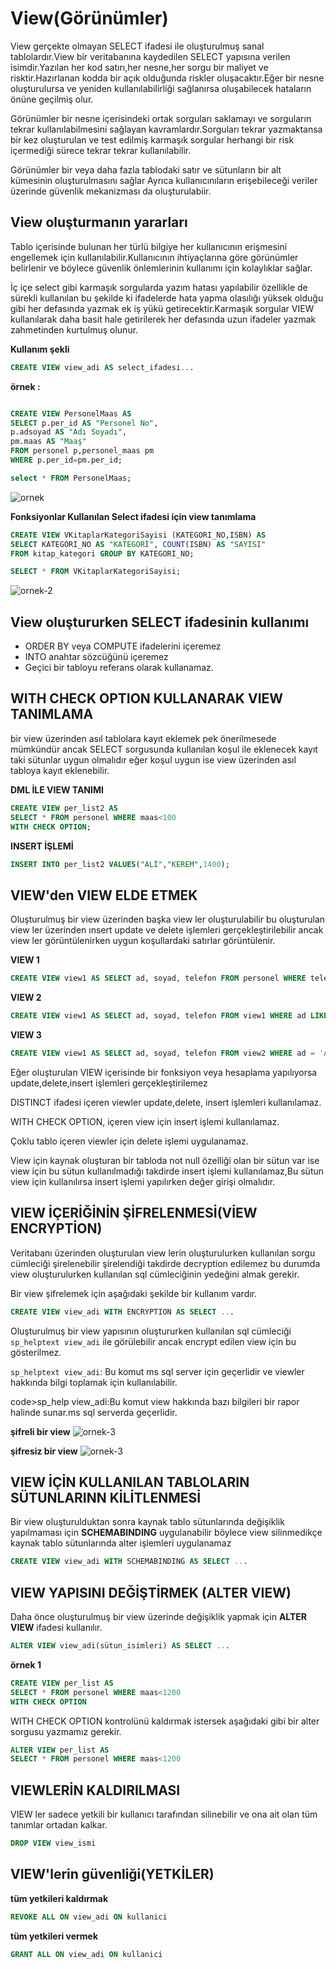 # View(Görünümler)
View gerçekte olmayan SELECT ifadesi ile oluşturulmuş sanal tablolardır.View bir veritabanına kaydedilen SELECT yapısına verilen isimdir.Yazılan her kod satırı,her nesne,her sorgu bir maliyet ve risktir.Hazırlanan kodda bir açık olduğunda riskler oluşacaktır.Eğer bir nesne oluşturulursa ve yeniden kullanılabilirliği sağlanırsa oluşabilecek hataların önüne geçilmiş olur.

Görünümler bir nesne içerisindeki ortak sorguları saklamayı ve sorguların tekrar kullanılabilmesini sağlayan kavramlardır.Sorguları tekrar yazmaktansa bir kez oluşturulan ve test edilmiş karmaşık sorgular herhangi bir risk içermediği sürece tekrar tekrar kullanılabilir.

Görünümler bir veya daha fazla tablodaki satır ve sütunların bir alt kümesinin oluşturulmasını sağlar Ayrıca kullanıcınıların erişebileceği  veriler üzerinde güvenlik mekanizması da oluşturulabiir.

## View oluşturmanın yararları
Tablo içerisinde bulunan her türlü bilgiye her kullanıcının erişmesini engellemek için kullanılabilir.Kullanıcının ihtiyaçlarına göre görünümler belirlenir ve böylece güvenlik önlemlerinin kullanımı için kolaylıklar sağlar.

İç içe select gibi karmaşık sorgularda yazım hatası yapılabilir özellikle de sürekli kullanılan bu şekilde ki ifadelerde hata yapma olasılığı yüksek olduğu gibi her defasında yazmak ek iş yükü getirecektir.Karmaşık sorgular VIEW kullanılarak daha basit hale getirilerek her defasında uzun ifadeler yazmak zahmetinden kurtulmuş olunur.

**Kullanım şekli**
```sql
CREATE VIEW view_adi AS select_ifadesi...
```
**örnek :**
```sql

CREATE VIEW PersonelMaas AS 
SELECT p.per_id AS "Personel No",
p.adsoyad AS "Adı Soyadı", 
pm.maas AS "Maaş" 
FROM personel p,personel_maas pm 
WHERE p.per_id=pm.per_id;

select * FROM PersonelMaas;
```
![ornek](./img/ornek-1.png)

**Fonksiyonlar Kullanılan Select ifadesi için view tanımlama**
```sql
CREATE VIEW VKitaplarKategoriSayisi (KATEGORI_NO,ISBN) AS 
SELECT KATEGORI_NO AS "KATEGORİ", COUNT(ISBN) AS "SAYISI" 
FROM kitap_kategori GROUP BY KATEGORI_NO;

SELECT * FROM VKitaplarKategoriSayisi;
```
![ornek-2](./img/ornek-2.png)
## View oluştururken SELECT ifadesinin kullanımı
- ORDER BY veya COMPUTE ifadelerini içeremez
- INTO anahtar sözcüğünü içeremez
- Geçici bir tabloyu referans olarak kullanamaz.

## WITH CHECK OPTION KULLANARAK VIEW TANIMLAMA
bir view üzerinden asıl tablolara kayıt eklemek pek önerilmesede mümkündür ancak SELECT sorgusunda kullanılan koşul ile eklenecek kayıt taki sütunlar uygun olmalıdır eğer koşul uygun ise view üzerinden asıl tabloya kayıt eklenebilir.

**DML İLE VIEW TANIMI**
```sql
CREATE VIEW per_list2 AS
SELECT * FROM personel WHERE maas<100 
WITH CHECK OPTION;
```
**INSERT İŞLEMİ**
```sql
INSERT INTO per_list2 VALUES("ALİ","KEREM",1400);
```
## VIEW'den VIEW ELDE ETMEK
Oluşturulmuş bir view üzerinden başka view ler oluşturulabilir bu oluşturulan view ler üzerinden ınsert update ve delete işlemleri gerçekleştirilebilir ancak view ler görüntülenirken uygun koşullardaki satırlar görüntülenir.

**VIEW 1**
```sql
CREATE VIEW view1 AS SELECT ad, soyad, telefon FROM personel WHERE telefon LIKE "50%"
```
**VIEW 2**
```sql
CREATE VIEW view1 AS SELECT ad, soyad, telefon FROM view1 WHERE ad LIKE '[A-K]%'
```
**VIEW 3**
```sql
CREATE VIEW view1 AS SELECT ad, soyad, telefon FROM view2 WHERE ad = 'Ayşe'
```

Eğer oluşturulan VIEW içerisinde bir fonksiyon veya hesaplama yapılıyorsa update,delete,insert işlemleri gerçekleştirilemez

DISTINCT ifadesi içeren viewler update,delete, insert işlemleri kullanılamaz.

WITH CHECK OPTION, içeren view için insert işlemi kullanılamaz.

Çoklu tablo içeren viewler için delete işlemi uygulanamaz.

View için kaynak oluşturan bir tabloda not null özelliği olan bir sütun var ise view için bu sütun kullanılmadığı takdirde insert işlemi kullanılamaz,Bu sütun view için kullanılırsa insert işlemi yapılırken değer girişi olmalıdır.

## VIEW İÇERİĞİNİN ŞİFRELENMESİ(VİEW ENCRYPTİON)
Veritabanı üzerinden oluşturulan view lerin oluşturulurken kullanılan sorgu cümleciği şirelenebilir şirelendiği takdirde decryption edilemez bu durumda view oluşturulurken kullanılan sql cümleciğinin yedeğini almak gerekir.

Bir view şifrelemek için aşağıdaki şekilde bir kullanım vardır.

```sql
CREATE VIEW view_adi WITH ENCRYPTION AS SELECT ...
```

Oluşturulmuş bir view yapısının oluştururken kullanılan sql cümleciği <code>sp_helptext view_adi</code> ile görülebilir ancak encrypt edilen view için bu gösterilmez.

<code>sp_helptext view_adi</code>: Bu komut ms sql server için geçerlidir ve viewler hakkında bilgi toplamak için kullanılabilir.

code>sp_help view_adi</code>:Bu komut view hakkında bazı bilgileri bir rapor halinde sunar.ms sql serverda geçerlidir.

**şifreli bir view**
![ornek-3](./img/ornek-3.png)

**şifresiz bir view**
![ornek-3](./img/ornek-4.png)

## VIEW İÇİN KULLANILAN TABLOLARIN SÜTUNLARINN KİLİTLENMESİ
Bir view oluşturulduktan sonra kaynak tablo sütunlarında değişiklik yapılmaması için **SCHEMABINDING** uygulanabilir böylece view silinmedikçe kaynak tablo sütunlarında alter işlemleri uygulanamaz

```sql
CREATE VIEW view_adi WITH SCHEMABINDING AS SELECT ...
```

## VIEW YAPISINI DEĞİŞTİRMEK (ALTER VIEW)
Daha önce oluşturulmuş bir view üzerinde değişiklik yapmak için **ALTER VIEW** ifadesi kullanılır.

```sql
ALTER VIEW view_adi(sütun_isimleri) AS SELECT ... 
```

**örnek 1**
```sql
CREATE VIEW per_list AS 
SELECT * FROM personel WHERE maas<1200
WITH CHECK OPTION
```
WITH CHECK OPTION kontrolünü kaldırmak istersek aşağıdaki gibi bir alter sorgusu yazmamız gerekir.

```sql
ALTER VIEW per_list AS 
SELECT * FROM personel WHERE maas<1200
```

## VIEWLERİN KALDIRILMASI
VIEW ler sadece yetkili bir kullanıcı tarafından silinebilir ve ona ait olan tüm tanımlar ortadan kalkar.

```sql
DROP VIEW view_ismi
```

## VIEW'lerin güvenliği(YETKİLER)
**tüm yetkileri kaldırmak**
```sql
REVOKE ALL ON view_adi ON kullanici
```

**tüm yetkileri vermek**
```sql
GRANT ALL ON view_adi ON kullanici
```